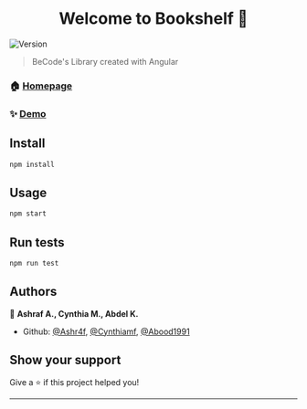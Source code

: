 <h1 align="center">Welcome to Bookshelf 👋</h1>
<p>
  <img alt="Version" src="https://img.shields.io/badge/version-1.0.0-blue.svg?cacheSeconds=2592000" />
</p>

> BeCode's Library created with Angular

### 🏠 [Homepage](https://github.com/Ashr4f/bookshelf)

### ✨ [Demo](https://becode-bookshelves.netlify.com/)

## Install

```sh
npm install
```

## Usage

```sh
npm start
```

## Run tests

```sh
npm run test
```

## Authors

👤 **Ashraf A., Cynthia M., Abdel K.**

* Github: [@Ashr4f](https://github.com/Ashr4f), [@Cynthiamf](https://github.com/Cynthiamf), [@Abood1991](https://github.com/Abood1991)

## Show your support

Give a ⭐️ if this project helped you!

***
